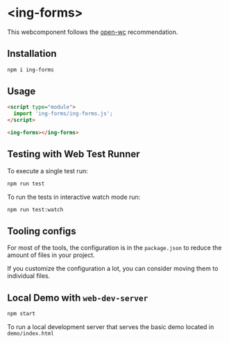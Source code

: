 # \<ing-forms>

This webcomponent follows the [open-wc](https://github.com/open-wc/open-wc) recommendation.

## Installation

```bash
npm i ing-forms
```

## Usage

```html
<script type="module">
  import 'ing-forms/ing-forms.js';
</script>

<ing-forms></ing-forms>
```

## Testing with Web Test Runner

To execute a single test run:

```bash
npm run test
```

To run the tests in interactive watch mode run:

```bash
npm run test:watch
```


## Tooling configs

For most of the tools, the configuration is in the `package.json` to reduce the amount of files in your project.

If you customize the configuration a lot, you can consider moving them to individual files.

## Local Demo with `web-dev-server`

```bash
npm start
```

To run a local development server that serves the basic demo located in `demo/index.html`

